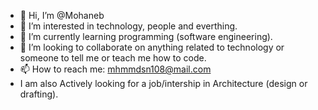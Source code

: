 - 👋 Hi, I’m @Mohaneb
- 👀 I’m interested in technology, people and everthing.
- 🌱 I’m currently learning programming (software engineering).
- 💞️ I’m looking to collaborate on anything related to technology or someone to tell me or teach me how to code.
- 📫 How to reach me: mhmmdsn108@mail.com
- I am also Actively looking for a job/intership in Architecture (design or drafting).
<!---
Mohaneb/Mohaneb is a ✨ special ✨ repository because its `README.md` (this file) appears on your GitHub profile.
You can click the Preview link to take a look at your changes.
--->
